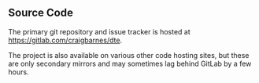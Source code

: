 Source Code
-----------

The primary git repository and issue tracker is hosted at
<https://gitlab.com/craigbarnes/dte>.

The project is also available on various other code hosting sites, but
these are only secondary mirrors and may sometimes lag behind GitLab by
a few hours.
